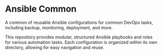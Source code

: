 # Ansible Common

 A common of reusable Ansible configurations for common DevOps tasks, including backup, monitoring, deployment, and more.

 This repository provides modular, structured Ansible playbooks and roles for various automation tasks. Each configuration is organized within its own directory, allowing for easy navigation and reuse.